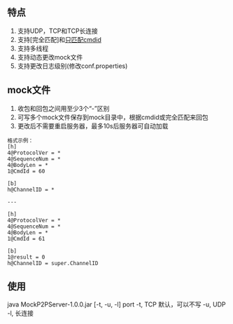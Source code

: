 ## 特点
1. 支持UDP，TCP和TCP长连接
2. 支持[完全匹配]和[只匹配cmdid](修改conf.properties)
3. 支持多线程
4. 支持动态更改mock文件
5. 支持更改日志级别(修改conf.properties)

## mock文件
1. 收包和回包之间用至少3个“-”区别
2. 可写多个mock文件保存到mock目录中，根据cmdid或完全匹配来回包
3. 更改后不需要重启服务器，最多10s后服务器可自动加载

```
格式示例：
[h]
4@ProtocolVer = *
4@SequenceNum = *
4@BodyLen = *
1@CmdId = 60

[b]
h@ChannelID = *

---

[h]
4@ProtocolVer = *
4@SequenceNum = *
4@BodyLen = *
1@CmdId = 61

[b]
1@result = 0
h@ChannelID = super.ChannelID
```

## 使用
java MockP2PServer-1.0.0.jar [-t, -u, -l] port
-t, TCP 默认，可以不写
-u, UDP
-l, 长连接